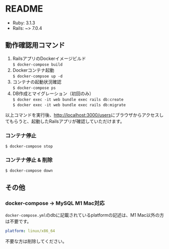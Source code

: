 # README

- Ruby: 3.1.3
- Rails: ~> 7.0.4

## 動作確認用コマンド

1. RailsアプリのDockerイメージビルド  
   `$ docker-compose build`
2. Dockerコンテナ起動  
   `$ docker-compsoe up -d`
3. コンテナの起動状況確認  
   `$ docker-compose ps`
4. DB作成とマイグレーション（初回のみ）  
   `$ docker exec -it web bundle exec rails db:create`  
   `$ docker exec -it web bundle exec rails db:migrate`  

以上コマンドを実行後、[http://localhost:3000/users](http://localhost:3000/users)にブラウザからアクセスしてもらうと、起動したRailsアプリが確認していただけます。

### コンテナ停止

`$ docker-compose stop`

### コンテナ停止 & 削除

`$ docker-compose down`

## その他

### docker-compose -> MySQL M1 Mac対応

`docker-compose.yml`のdbに記載されているplatformの記述は、M1 Mac以外の方は不要です。

```yml
platform: linux/x86_64
```

不要な方は削除してください。
